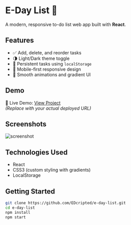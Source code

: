 # E-Day List 📝

A modern, responsive to-do list web app built with **React**.

## Features

- ✅ Add, delete, and reorder tasks
- 🌗 Light/Dark theme toggle
- 💾 Persistent tasks using `localStorage`
- 📱 Mobile-first responsive design
- 🎨 Smooth animations and gradient UI

## Demo

🔗 Live Demo: [View Project](https://e-day-list.vercel.app)  
*(Replace with your actual deployed URL)*

## Screenshots

![screenshot](./screenshot.png)

## Technologies Used

- React
- CSS3 (custom styling with gradients)
- LocalStorage

## Getting Started

```bash
git clone https://github.com/EDcripted/e-day-list.git
cd e-day-list
npm install
npm start
